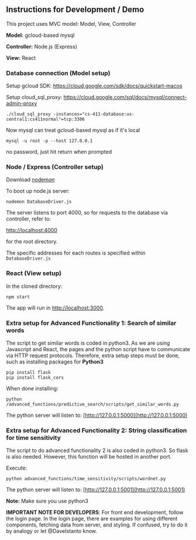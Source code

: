 ## Instructions for Development / Demo

This project uses MVC model: Model, View, Controller

**Model:** gcloud-based mysql

**Controller:** Node.js (Express)

**View:** React

### Database connection (Model setup)

Setup gcloud SDK: https://cloud.google.com/sdk/docs/quickstart-macos

Setup cloud_sql_proxy: https://cloud.google.com/sql/docs/mysql/connect-admin-proxy

`./cloud_sql_proxy -instances="cs-411-database:us-central1:cs411normal"=tcp:3306`

Now mysql can treat gcloud-based mysql as if it's local

`mysql -u root -p --host 127.0.0.1`

no password, just hit return when prompted

### Node / Express (Controller setup)

Download [nodemon](https://nodemon.io/)

To boot up node.js server:

`nodemon DatabaseDriver.js`

The server listens to port 4000, so for requests to the database via controller, refer to:

[http://localhost:4000](http://localhost:4000)

for the root directory.

The specific addresses for each routes is specified within `DatabaseDriver.js`

### React (View setup)

In the cloned directory:

`npm start`

The app will run in [http://localhost:3000](http://localhost:3000).


### Extra setup for Advanced Functionality 1: Search of similar words

The script to get similar words is coded in python3. As we are using Javascript and React, the pages and the python script have to communicate via HTTP request protocols. Therefore, extra setup steps must be done, such as installing packages for **Python3**

```
pip install flask
pip install flask_cors
```

When done installing:

`python /advanced_functions/predictive_search/scripts/get_similar_words.py`

The python server will listen to: [http://127.0.0.1:5000](http://127.0.0.1:5000)

### Extra setup for Advanced Functionality 2: String classification for time sensitivity 

The script to do advanced functionality 2 is also coded in python3. So flask is also needed. However, this function will be hosted in another port.

Execute:

`python advanced_functions/time_sensitivity/scripts/wordnet.py`

The python server will listen to: [http://127.0.0.1:5001](http://127.0.0.1:5001)

**Note:** Make sure you use python3



**IMPORTANT NOTE FOR DEVELOPERS**: For front end development, follow the login page. In the login page, there are examples for using different components, fetching data from server, and styling. If confused, try to do it by analogy or let @DaveIstanto know.
